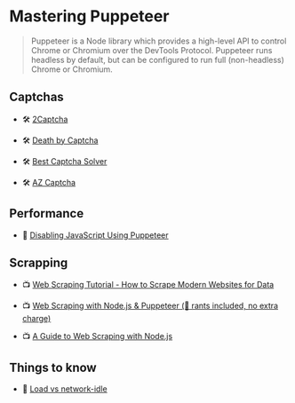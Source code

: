 # Mastering Puppeteer

> Puppeteer is a Node library which provides a high-level API to control Chrome or Chromium over the DevTools Protocol. Puppeteer runs headless by default, but can be configured to run full (non-headless) Chrome or Chromium.

## Captchas

- 🛠 [2Captcha](https://2captcha.com/)

- 🛠 [Death by Captcha](https://www.deathbycaptcha.com/)

- 🛠 [Best Captcha Solver](https://bestcaptchasolver.com/)

- 🛠 [AZ Captcha](https://azcaptcha.com/)

## Performance

- 📖 [Disabling JavaScript Using Puppeteer](https://webkul.com/blog/disabling-javascript-using-puppeteer/)

## Scrapping

- 📺 [Web Scraping Tutorial - How to Scrape Modern Websites for Data](https://www.youtube.com/watch?v=vsmxMLmroyQ)

- 📺 [Web Scraping with Node.js & Puppeteer (🌋 rants included, no extra charge)](https://www.youtube.com/watch?v=pixfH6yyqZk)

- 📺 [A Guide to Web Scraping with Node.js](https://www.youtube.com/watch?v=dXjKh66BR2U)

## Things to know

- 📖 [Load vs network-idle](https://github.com/puppeteer/puppeteer/issues/1666#issuecomment-354224942)
